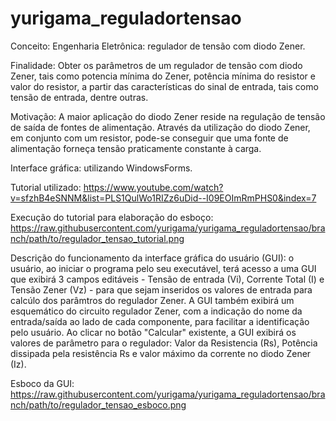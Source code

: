 # yurigama_reguladortensao

Conceito: Engenharia Eletrônica: regulador de tensão com diodo Zener.

Finalidade: Obter os parâmetros de um regulador de tensão com diodo Zener, tais como potencia mínima do Zener, potência mínima do resistor e valor do resistor, a partir das características do sinal de entrada, tais como tensão de entrada, dentre outras.

Motivação: A maior aplicação do diodo Zener reside na regulação de tensão de saída de fontes de alimentação. Através da utilização do diodo Zener, em conjunto com um resistor, pode-se conseguir que uma fonte de alimentação forneça tensão praticamente constante à carga. 

Interface gráfica: utilizando WindowsForms.

Tutorial utilizado: https://www.youtube.com/watch?v=sfzhB4eSNNM&list=PLS1QulWo1RIZz6uDid--I09EOImRmPHS0&index=7

Execução do tutorial para elaboração do esboço: https://raw.githubusercontent.com/yurigama/yurigama_reguladortensao/branch/path/to/regulador_tensao_tutorial.png

Descrição do funcionamento da interface gráfica do usuário (GUI): o usuário, ao iniciar o programa pelo seu executável, terá acesso a uma GUI que exibirá 3 campos editáveis - Tensão de entrada (Vi), Corrente Total (I) e Tensão Zener (Vz) - para que sejam inseridos os valores de entrada para calcúlo dos parâmtros do regulador Zener. A GUI também exibirá um esquemático do circuito regulador Zener, com a indicação do nome da entrada/saída ao lado de cada componente, para facilitar a identificação pelo usuário. Ao clicar no botão "Calcular" existente, a GUI exibirá os valores de parâmetro para o regulador: Valor da Resistencia (Rs), Potência dissipada pela resistência Rs e valor máximo da corrente no diodo Zener (Iz).

Esboco da GUI: https://raw.githubusercontent.com/yurigama/yurigama_reguladortensao/branch/path/to/regulador_tensao_esboco.png
